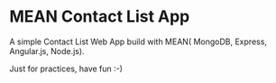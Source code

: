 # MEAN Contact List App

A simple Contact List Web App build with MEAN( MongoDB, Express, Angular.js, Node.js).

Just for practices, have fun :-)